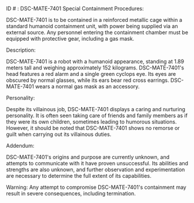 ID # : DSC-MATE-7401
Special Containment Procedures:

DSC-MATE-7401 is to be contained in a reinforced metallic cage within a standard humanoid containment unit, with power being supplied via an external source. Any personnel entering the containment chamber must be equipped with protective gear, including a gas mask.

Description:

DSC-MATE-7401 is a robot with a humanoid appearance, standing at 1.89 meters tall and weighing approximately 152 kilograms. DSC-MATE-7401's head features a red alarm and a single green cyclops eye. Its eyes are obscured by normal glasses, while its ears bear red cross earrings. DSC-MATE-7401 wears a normal gas mask as an accessory.

Personality:

Despite its villainous job, DSC-MATE-7401 displays a caring and nurturing personality. It is often seen taking care of friends and family members as if they were its own children, sometimes leading to humorous situations. However, it should be noted that DSC-MATE-7401 shows no remorse or guilt when carrying out its villainous duties.

Addendum:

DSC-MATE-7401's origins and purpose are currently unknown, and attempts to communicate with it have proven unsuccessful. Its abilities and strengths are also unknown, and further observation and experimentation are necessary to determine the full extent of its capabilities.

Warning: Any attempt to compromise DSC-MATE-7401's containment may result in severe consequences, including termination.